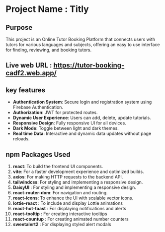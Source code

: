 # Project Name : Titly

## Purpose 
This project is an Online Tutor Booking Platform that connects users with tutors for various languages and subjects, offering an easy to use interface for finding, reviewing, and booking tutors.

## Live web URL : https://tutor-booking-cadf2.web.app/

## key features 
- **Authentication System**: Secure login and registration system using Firebase Authentication.
- **Authorization**: JWT for protected routes.
- **Dynamic User Experience**: Users can add, delete, update tutorials.
- **Responsive Design**: Fully responsive UI for all devices.
- **Dark Mode**: Toggle between light and dark themes.
- **Real time Data**: Interactive and dynamic data updates without page reloads.

## npm Packages Used
1. **react**: To build the frontend UI components.
2. **vite**: For a faster development experience and optimized builds.
3. **axios**: For making HTTP requests to the backend API.
4. **tailwindcss**: For styling and implementing a responsive design.
5. **DaisyUI** : For styling and implementing a responsive design.
6. **react-router-dom**: For navigation and routing.
7. **react-icons**: To enhance the UI with scalable vector icons.
8. **lottie-react** :  To include and display Lottie animations
9. **react-hot-toast** : For displaying notifications and alerts
10. **react-tooltip** : For creating interactive tooltips 
11. **react-countup** : For creating animated number counters
12. **sweetalert2** : For displaying styled alert modals